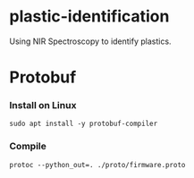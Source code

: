 # plastic-identification

Using NIR Spectroscopy to identify plastics. 

# Protobuf 

### Install on Linux

```
sudo apt install -y protobuf-compiler
```

### Compile

```
protoc --python_out=. ./proto/firmware.proto
```